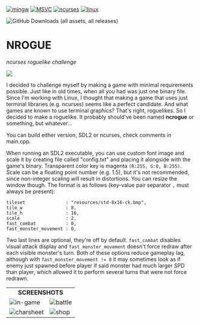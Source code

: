 [![mingw](https://github.com/xterminal86/nrogue/actions/workflows/mingw.yml/badge.svg?branch=master)](https://github.com/xterminal86/nrogue/actions/workflows/mingw.yml)
[![MSVC](https://github.com/xterminal86/nrogue/actions/workflows/msvc.yml/badge.svg)](https://github.com/xterminal86/nrogue/actions/workflows/msvc.yml)
[![ncurses](https://github.com/xterminal86/nrogue/actions/workflows/ncurses.yml/badge.svg)](https://github.com/xterminal86/nrogue/actions/workflows/ncurses.yml)
[![linux](https://github.com/xterminal86/nrogue/actions/workflows/linux.yml/badge.svg)](https://github.com/xterminal86/nrogue/actions/workflows/linux.yml)

![GitHub Downloads (all assets, all releases)](https://img.shields.io/github/downloads/xterminal86/nrogue/total)

# NROGUE
*ncurses roguelike challenge*

![](resources/github-front/title.png)

I decided to challenge myself by making a game with minimal requirements possible.
Just like in old times, when all you had was just one binary file.
Since I'm working with Linux, I thought that making a game that uses just terminal libraries (e.g. ncurses)
seems like a perfect candidate. And what games are known to use terminal graphics? That's right, roguelikes.
So I decided to make a roguelike.
It probably should've been named **ncrogue** or something, but whatever...

You can build either version, SDL2 or ncurses, check comments in main.cpp.

When running an SDL2 executable, you can use custom font image and scale it by creating
file called "config.txt" and placing it alongside with the game's binary.
Transparent color key is magenta `(R:255, G:0, B:255)`.
Scale can be a floating point number (e.g. 1.5), but it's not recommended,
since non-integer scaling will result in distortions.
You can resize the window though.
The format is as follows (key-value pair separator `,` must always be present):

```
tileset               : "resources/std-8x16-ck.bmp",
tile_w                : 8,
tile_h                : 16,
scale                 : 2,
fast_combat           : 0,
fast_monster_movement : 0,
```

Two last lines are optional, they're off by default.
`fast_combat` disables visual attack display and `fast_monster_movement` doesn't force redraw after each visible monster's turn.
Both of these options reduce gameplay lag, although with `fast_monster_movement != 0` it may sometimes look as if
enemy just spawned before player if said monster had much larger SPD than player, which allowed it to perform several
turns that were not force redrawn.

<TABLE>
  <TR>
    <TD colspan="2" align="center"><B>SCREENSHOTS</B></TD>
  </TR>
  <TR>
    <TD><IMG src="resources/github-front/in-game.png" title="in-game"></TD>
    <TD><IMG src="resources/github-front/in-game-battle.png" title="battle"></TD>
  </TR>
  <TR>
    <TD><IMG src="resources/github-front/in-game-charsheet.png" title="charsheet"></TD>
    <TD><IMG src="resources/github-front/in-game-shop.png" title="shop"></TD>
  </TR>
</TABLE>
